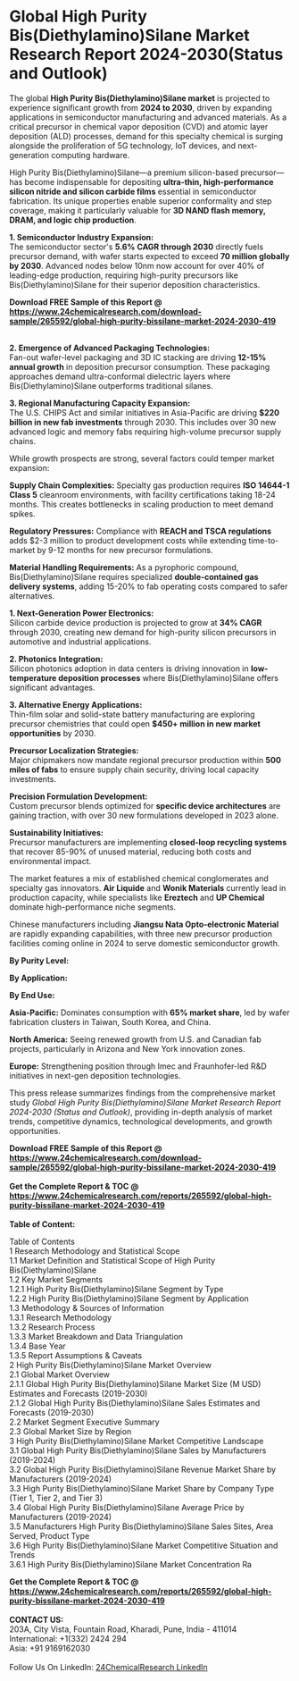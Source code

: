 <h1>Global High Purity Bis(Diethylamino)Silane Market Research Report 2024-2030(Status and Outlook)</h1><p>The global <strong>High Purity Bis(Diethylamino)Silane market</strong> is projected to experience significant growth from <strong>2024 to 2030</strong>, driven by expanding applications in semiconductor manufacturing and advanced materials. As a critical precursor in chemical vapor deposition (CVD) and atomic layer deposition (ALD) processes, demand for this specialty chemical is surging alongside the proliferation of 5G technology, IoT devices, and next-generation computing hardware.</p><p>High Purity Bis(Diethylamino)Silane—a premium silicon-based precursor—has become indispensable for depositing <strong>ultra-thin, high-performance silicon nitride and silicon carbide films</strong> essential in semiconductor fabrication. Its unique properties enable superior conformality and step coverage, making it particularly valuable for <strong>3D NAND flash memory, DRAM, and logic chip production</strong>.</p><p><strong>1. Semiconductor Industry Expansion:</strong><br>
The semiconductor sector's <strong>5.6% CAGR through 2030</strong> directly fuels precursor demand, with wafer starts expected to exceed <strong>70 million globally by 2030</strong>. Advanced nodes below 10nm now account for over 40% of leading-edge production, requiring high-purity precursors like Bis(Diethylamino)Silane for their superior deposition characteristics.</p><div><b>Download FREE Sample of this Report @ 
            <a href="https://www.24chemicalresearch.com/download-sample/265592/global-high-purity-bissilane-market-2024-2030-419">
            https://www.24chemicalresearch.com/download-sample/265592/global-high-purity-bissilane-market-2024-2030-419</a></b></div><br><p><strong>2. Emergence of Advanced Packaging Technologies:</strong><br>
Fan-out wafer-level packaging and 3D IC stacking are driving <strong>12-15% annual growth</strong> in deposition precursor consumption. These packaging approaches demand ultra-conformal dielectric layers where Bis(Diethylamino)Silane outperforms traditional silanes.</p><p><strong>3. Regional Manufacturing Capacity Expansion:</strong><br>
The U.S. CHIPS Act and similar initiatives in Asia-Pacific are driving <strong>$220 billion in new fab investments</strong> through 2030. This includes over 30 new advanced logic and memory fabs requiring high-volume precursor supply chains.</p><p>While growth prospects are strong, several factors could temper market expansion:</p><p><strong>Supply Chain Complexities:</strong> Specialty gas production requires <strong>ISO 14644-1 Class 5</strong> cleanroom environments, with facility certifications taking 18-24 months. This creates bottlenecks in scaling production to meet demand spikes.</p><p><strong>Regulatory Pressures:</strong> Compliance with <strong>REACH and TSCA regulations</strong> adds $2-3 million to product development costs while extending time-to-market by 9-12 months for new precursor formulations.</p><p><strong>Material Handling Requirements:</strong> As a pyrophoric compound, Bis(Diethylamino)Silane requires specialized <strong>double-contained gas delivery systems</strong>, adding 15-20% to fab operating costs compared to safer alternatives.</p><p><strong>1. Next-Generation Power Electronics:</strong><br>
Silicon carbide device production is projected to grow at <strong>34% CAGR</strong> through 2030, creating new demand for high-purity silicon precursors in automotive and industrial applications.</p><p><strong>2. Photonics Integration:</strong><br>
Silicon photonics adoption in data centers is driving innovation in <strong>low-temperature deposition processes</strong> where Bis(Diethylamino)Silane offers significant advantages.</p><p><strong>3. Alternative Energy Applications:</strong><br>
Thin-film solar and solid-state battery manufacturing are exploring precursor chemistries that could open <strong>$450+ million in new market opportunities</strong> by 2030.</p><p><strong>Precursor Localization Strategies:</strong><br>
	Major chipmakers now mandate regional precursor production within <strong>500 miles of fabs</strong> to ensure supply chain security, driving local capacity investments.</p><p><strong>Precision Formulation Development:</strong><br>
	Custom precursor blends optimized for <strong>specific device architectures</strong> are gaining traction, with over 30 new formulations developed in 2023 alone.</p><p><strong>Sustainability Initiatives:</strong><br>
	Precursor manufacturers are implementing <strong>closed-loop recycling systems</strong> that recover 85-90% of unused material, reducing both costs and environmental impact.</p><p>The market features a mix of established chemical conglomerates and specialty gas innovators. <strong>Air Liquide</strong> and <strong>Wonik Materials</strong> currently lead in production capacity, while specialists like <strong>Ereztech</strong> and <strong>UP Chemical</strong> dominate high-performance niche segments.</p><p>Chinese manufacturers including <strong>Jiangsu Nata Opto-electronic Material</strong> are rapidly expanding capabilities, with three new precursor production facilities coming online in 2024 to serve domestic semiconductor growth.</p><p><strong>By Purity Level:</strong></p><p><strong>By Application:</strong></p><p><strong>By End Use:</strong></p><p><strong>Asia-Pacific:</strong> Dominates consumption with <strong>65% market share</strong>, led by wafer fabrication clusters in Taiwan, South Korea, and China.</p><p><strong>North America:</strong> Seeing renewed growth from U.S. and Canadian fab projects, particularly in Arizona and New York innovation zones.</p><p><strong>Europe:</strong> Strengthening position through Imec and Fraunhofer-led R&amp;D initiatives in next-gen deposition technologies.</p><p>This press release summarizes findings from the comprehensive market study <em>Global High Purity Bis(Diethylamino)Silane Market Research Report 2024-2030 (Status and Outlook)</em>, providing in-depth analysis of market trends, competitive dynamics, technological developments, and growth opportunities.</p><div><b>Download FREE Sample of this Report @ 
            <a href="https://www.24chemicalresearch.com/download-sample/265592/global-high-purity-bissilane-market-2024-2030-419">
            https://www.24chemicalresearch.com/download-sample/265592/global-high-purity-bissilane-market-2024-2030-419</a></b></div><br><div><b>Get the Complete Report & TOC @ 
            <a href="https://www.24chemicalresearch.com/reports/265592/global-high-purity-bissilane-market-2024-2030-419">
            https://www.24chemicalresearch.com/reports/265592/global-high-purity-bissilane-market-2024-2030-419</a></b></div><br>
            <b>Table of Content:</b><p>Table of Contents<br />
1 Research Methodology and Statistical Scope<br />
1.1 Market Definition and Statistical Scope of High Purity Bis(Diethylamino)Silane<br />
1.2 Key Market Segments<br />
1.2.1 High Purity Bis(Diethylamino)Silane Segment by Type<br />
1.2.2 High Purity Bis(Diethylamino)Silane Segment by Application<br />
1.3 Methodology & Sources of Information<br />
1.3.1 Research Methodology<br />
1.3.2 Research Process<br />
1.3.3 Market Breakdown and Data Triangulation<br />
1.3.4 Base Year<br />
1.3.5 Report Assumptions & Caveats<br />
2 High Purity Bis(Diethylamino)Silane Market Overview<br />
2.1 Global Market Overview<br />
2.1.1 Global High Purity Bis(Diethylamino)Silane Market Size (M USD) Estimates and Forecasts (2019-2030)<br />
2.1.2 Global High Purity Bis(Diethylamino)Silane Sales Estimates and Forecasts (2019-2030)<br />
2.2 Market Segment Executive Summary<br />
2.3 Global Market Size by Region<br />
3 High Purity Bis(Diethylamino)Silane Market Competitive Landscape<br />
3.1 Global High Purity Bis(Diethylamino)Silane Sales by Manufacturers (2019-2024)<br />
3.2 Global High Purity Bis(Diethylamino)Silane Revenue Market Share by Manufacturers (2019-2024)<br />
3.3 High Purity Bis(Diethylamino)Silane Market Share by Company Type (Tier 1, Tier 2, and Tier 3)<br />
3.4 Global High Purity Bis(Diethylamino)Silane Average Price by Manufacturers (2019-2024)<br />
3.5 Manufacturers High Purity Bis(Diethylamino)Silane Sales Sites, Area Served, Product Type<br />
3.6 High Purity Bis(Diethylamino)Silane Market Competitive Situation and Trends<br />
3.6.1 High Purity Bis(Diethylamino)Silane Market Concentration Ra</p><div><b>Get the Complete Report & TOC @ 
            <a href="https://www.24chemicalresearch.com/reports/265592/global-high-purity-bissilane-market-2024-2030-419">
            https://www.24chemicalresearch.com/reports/265592/global-high-purity-bissilane-market-2024-2030-419</a></b></div><br><b>CONTACT US:</b><br>
            203A, City Vista, Fountain Road, Kharadi, Pune, India - 411014<br>
            International: +1(332) 2424 294<br>
            Asia: +91 9169162030 <br><br>
            Follow Us On LinkedIn: <a href="https://www.linkedin.com/company/24chemicalresearch/">24ChemicalResearch LinkedIn</a>